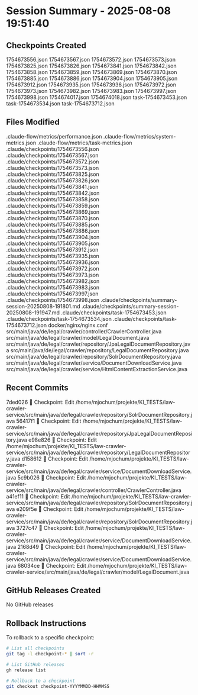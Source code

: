 # Session Summary - 2025-08-08 19:51:40

## Checkpoints Created
1754673556.json
1754673567.json
1754673572.json
1754673573.json
1754673825.json
1754673826.json
1754673841.json
1754673842.json
1754673858.json
1754673859.json
1754673869.json
1754673870.json
1754673885.json
1754673886.json
1754673904.json
1754673905.json
1754673912.json
1754673935.json
1754673936.json
1754673972.json
1754673973.json
1754673982.json
1754673983.json
1754673997.json
1754673998.json
1754674017.json
1754674018.json
task-1754673453.json
task-1754673534.json
task-1754673712.json

## Files Modified
.claude-flow/metrics/performance.json
.claude-flow/metrics/system-metrics.json
.claude-flow/metrics/task-metrics.json
.claude/checkpoints/1754673556.json
.claude/checkpoints/1754673567.json
.claude/checkpoints/1754673572.json
.claude/checkpoints/1754673573.json
.claude/checkpoints/1754673825.json
.claude/checkpoints/1754673826.json
.claude/checkpoints/1754673841.json
.claude/checkpoints/1754673842.json
.claude/checkpoints/1754673858.json
.claude/checkpoints/1754673859.json
.claude/checkpoints/1754673869.json
.claude/checkpoints/1754673870.json
.claude/checkpoints/1754673885.json
.claude/checkpoints/1754673886.json
.claude/checkpoints/1754673904.json
.claude/checkpoints/1754673905.json
.claude/checkpoints/1754673912.json
.claude/checkpoints/1754673935.json
.claude/checkpoints/1754673936.json
.claude/checkpoints/1754673972.json
.claude/checkpoints/1754673973.json
.claude/checkpoints/1754673982.json
.claude/checkpoints/1754673983.json
.claude/checkpoints/1754673997.json
.claude/checkpoints/1754673998.json
.claude/checkpoints/summary-session-20250808-191801.md
.claude/checkpoints/summary-session-20250808-191947.md
.claude/checkpoints/task-1754673453.json
.claude/checkpoints/task-1754673534.json
.claude/checkpoints/task-1754673712.json
docker/nginx/nginx.conf
src/main/java/de/legal/crawler/controller/CrawlerController.java
src/main/java/de/legal/crawler/model/LegalDocument.java
src/main/java/de/legal/crawler/repository/JpaLegalDocumentRepository.java
src/main/java/de/legal/crawler/repository/LegalDocumentRepository.java
src/main/java/de/legal/crawler/repository/SolrDocumentRepository.java
src/main/java/de/legal/crawler/service/DocumentDownloadService.java
src/main/java/de/legal/crawler/service/HtmlContentExtractionService.java

## Recent Commits
7ded026 🔖 Checkpoint: Edit /home/mjochum/projekte/KI_TESTS/law-crawler-service/src/main/java/de/legal/crawler/repository/SolrDocumentRepository.java
56417f1 🔖 Checkpoint: Edit /home/mjochum/projekte/KI_TESTS/law-crawler-service/src/main/java/de/legal/crawler/repository/JpaLegalDocumentRepository.java
e98e826 🔖 Checkpoint: Edit /home/mjochum/projekte/KI_TESTS/law-crawler-service/src/main/java/de/legal/crawler/repository/LegalDocumentRepository.java
d158612 🔖 Checkpoint: Edit /home/mjochum/projekte/KI_TESTS/law-crawler-service/src/main/java/de/legal/crawler/service/DocumentDownloadService.java
5c9b026 🔖 Checkpoint: Edit /home/mjochum/projekte/KI_TESTS/law-crawler-service/src/main/java/de/legal/crawler/controller/CrawlerController.java
a41ef11 🔖 Checkpoint: Edit /home/mjochum/projekte/KI_TESTS/law-crawler-service/src/main/java/de/legal/crawler/repository/SolrDocumentRepository.java
e209f5e 🔖 Checkpoint: Edit /home/mjochum/projekte/KI_TESTS/law-crawler-service/src/main/java/de/legal/crawler/repository/SolrDocumentRepository.java
3727c47 🔖 Checkpoint: Edit /home/mjochum/projekte/KI_TESTS/law-crawler-service/src/main/java/de/legal/crawler/service/DocumentDownloadService.java
2168d49 🔖 Checkpoint: Edit /home/mjochum/projekte/KI_TESTS/law-crawler-service/src/main/java/de/legal/crawler/service/DocumentDownloadService.java
68034ce 🔖 Checkpoint: Edit /home/mjochum/projekte/KI_TESTS/law-crawler-service/src/main/java/de/legal/crawler/model/LegalDocument.java

## GitHub Releases Created
No GitHub releases

## Rollback Instructions
To rollback to a specific checkpoint:
```bash
# List all checkpoints
git tag -l checkpoint-* | sort -r

# List GitHub releases
gh release list

# Rollback to a checkpoint
git checkout checkpoint-YYYYMMDD-HHMMSS
```
